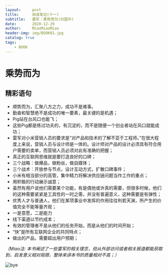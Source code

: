 ```yaml
---
layout:     post                   
title:      阅读笔记(十一)       
subtitle:   雷军：乘势而为(刘国华)
date:       2020-12-29        
author:     MiaoMiaoMiao                   
header-img: img/BOOK01.jpg
catalog: true                       
tags:                               
    - BOOK
---
```

# 乘势而为
## 精彩语句
- 顺势而为，汇聚八方之力，成功不是难事。
- 勤奋和智慧绝不是成功的唯一要素，最关键的是机遇；
- Pig站在台风口也能飞；
- 这些Pig都是练过功夫的，有沉淀的，而不是随便一个创业者站在风口就能成功；
- 雷军对小米营销人员的要求是“对产品和技术的了解不亚于工程师。”在很大程度上来说，营销人员与设计师是一体的。设计师对产品的设计必须具有符合用户需要的卖单，而营销人员必须对此有准确的把握；
- 真正的互联网思维就是要打造良好的口碑；
- 三个战略：做爆品，做粉丝，做自媒体；
- 三个战术：开放参与节点，设计互动方式，扩散口碑事件；
- 小米有相当部分的高管，集中精力将解决供应链问题当作工作的重点；
- 用积极的行动展示诚意；
- 虽然有用户说他们需要某个功能，有是偶他或许真的需要，但很多时候，他们的这种需要紧紧是工具性的一时之需，并没有普遍意义，这种需要是有弹性；
- 优秀人才与普通人，他们在某项事业中发挥的作用往往判若天渊，所产生的价值完全不能等量齐观；
- 一是意愿，二是能力
- 线下渠道以节约成本；
- 有效的管理者不是从他们的任务开始，而是从他们的时间开始；
- “快”是所有互联网企业的共同特点；
- 做出的产品，需要超出用户预期；



*（Miao注: 本书阐述了一些雷军的相关理念，但从外部访问或者相关报道都能获取到，启发意义相对局限，整体来讲本书的质量相对不高；）*


![bye](https://i.loli.net/2020/07/18/As9UOXhr8Kl4IQe.png)


